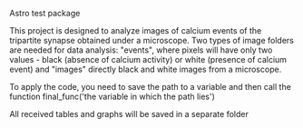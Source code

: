 Astro test package

This project is designed to analyze images of calcium events of the tripartite synapse obtained under a microscope. Two types of image folders are needed for data analysis: "events", where pixels will have only two values - black (absence of calcium activity) or white (presence of calcium event) and "images" directly black and white images from a microscope.

To apply the code, you need to save the path to a variable and then call the function final_func('the variable in which the path lies')

All received tables and graphs will be saved in a separate folder

